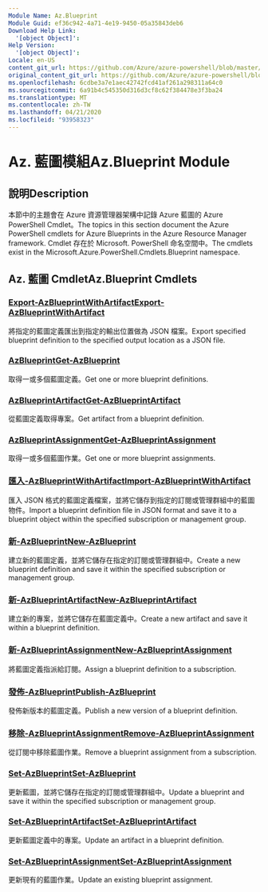 ```yaml
---
Module Name: Az.Blueprint
Module Guid: ef36c942-4a71-4e19-9450-05a35843deb6
Download Help Link:
  '[object Object]': 
Help Version:
  '[object Object]': 
Locale: en-US
content_git_url: https://github.com/Azure/azure-powershell/blob/master/src/Blueprint/Blueprint/help/Az.Blueprint.md
original_content_git_url: https://github.com/Azure/azure-powershell/blob/master/src/Blueprint/Blueprint/help/Az.Blueprint.md
ms.openlocfilehash: 6cdbe3a7e1aec42742fcd41af261a298311a64c0
ms.sourcegitcommit: 6a91b4c545350d316d3cf8c62f384478e3f3ba24
ms.translationtype: MT
ms.contentlocale: zh-TW
ms.lasthandoff: 04/21/2020
ms.locfileid: "93958323"
---
```

# <span data-ttu-id="ef764-101">Az. 藍圖模組</span><span class="sxs-lookup"><span data-stu-id="ef764-101">Az.Blueprint Module</span></span>
## <span data-ttu-id="ef764-102">說明</span><span class="sxs-lookup"><span data-stu-id="ef764-102">Description</span></span>
<span data-ttu-id="ef764-103">本節中的主題會在 Azure 資源管理器架構中記錄 Azure 藍圖的 Azure PowerShell Cmdlet。</span><span class="sxs-lookup"><span data-stu-id="ef764-103">The topics in this section document the Azure PowerShell cmdlets for Azure Blueprints in the Azure Resource Manager framework.</span></span> <span data-ttu-id="ef764-104">Cmdlet 存在於 Microsoft. PowerShell 命名空間中。</span><span class="sxs-lookup"><span data-stu-id="ef764-104">The cmdlets exist in the Microsoft.Azure.PowerShell.Cmdlets.Blueprint namespace.</span></span>

## <span data-ttu-id="ef764-105">Az. 藍圖 Cmdlet</span><span class="sxs-lookup"><span data-stu-id="ef764-105">Az.Blueprint Cmdlets</span></span>
### [<span data-ttu-id="ef764-106">Export-AzBlueprintWithArtifact</span><span class="sxs-lookup"><span data-stu-id="ef764-106">Export-AzBlueprintWithArtifact</span></span>](Export-AzBlueprintWithArtifact.md)
<span data-ttu-id="ef764-107">將指定的藍圖定義匯出到指定的輸出位置做為 JSON 檔案。</span><span class="sxs-lookup"><span data-stu-id="ef764-107">Export specified blueprint definition to the specified output location as a JSON file.</span></span> 

### [<span data-ttu-id="ef764-108">AzBlueprint</span><span class="sxs-lookup"><span data-stu-id="ef764-108">Get-AzBlueprint</span></span>](Get-AzBlueprint.md)
<span data-ttu-id="ef764-109">取得一或多個藍圖定義。</span><span class="sxs-lookup"><span data-stu-id="ef764-109">Get one or more blueprint definitions.</span></span>

### [<span data-ttu-id="ef764-110">AzBlueprintArtifact</span><span class="sxs-lookup"><span data-stu-id="ef764-110">Get-AzBlueprintArtifact</span></span>](Get-AzBlueprintArtifact.md)
<span data-ttu-id="ef764-111">從藍圖定義取得專案。</span><span class="sxs-lookup"><span data-stu-id="ef764-111">Get artifact from a blueprint definition.</span></span>

### [<span data-ttu-id="ef764-112">AzBlueprintAssignment</span><span class="sxs-lookup"><span data-stu-id="ef764-112">Get-AzBlueprintAssignment</span></span>](Get-AzBlueprintAssignment.md)
<span data-ttu-id="ef764-113">取得一或多個藍圖作業。</span><span class="sxs-lookup"><span data-stu-id="ef764-113">Get one or more blueprint assignments.</span></span>

### [<span data-ttu-id="ef764-114">匯入-AzBlueprintWithArtifact</span><span class="sxs-lookup"><span data-stu-id="ef764-114">Import-AzBlueprintWithArtifact</span></span>](Import-AzBlueprintWithArtifact.md)
<span data-ttu-id="ef764-115">匯入 JSON 格式的藍圖定義檔案，並將它儲存到指定的訂閱或管理群組中的藍圖物件。</span><span class="sxs-lookup"><span data-stu-id="ef764-115">Import a blueprint definition file in JSON format and save it to a blueprint object within the specified subscription or management group.</span></span>

### [<span data-ttu-id="ef764-116">新-AzBlueprint</span><span class="sxs-lookup"><span data-stu-id="ef764-116">New-AzBlueprint</span></span>](New-AzBlueprint.md)
<span data-ttu-id="ef764-117">建立新的藍圖定義，並將它儲存在指定的訂閱或管理群組中。</span><span class="sxs-lookup"><span data-stu-id="ef764-117">Create a new blueprint definition and save it within the specified subscription or management group.</span></span>

### [<span data-ttu-id="ef764-118">新-AzBlueprintArtifact</span><span class="sxs-lookup"><span data-stu-id="ef764-118">New-AzBlueprintArtifact</span></span>](New-AzBlueprintArtifact.md)
<span data-ttu-id="ef764-119">建立新的專案，並將它儲存在藍圖定義中。</span><span class="sxs-lookup"><span data-stu-id="ef764-119">Create a new artifact and save it within a blueprint definition.</span></span>

### [<span data-ttu-id="ef764-120">新-AzBlueprintAssignment</span><span class="sxs-lookup"><span data-stu-id="ef764-120">New-AzBlueprintAssignment</span></span>](New-AzBlueprintAssignment.md)
<span data-ttu-id="ef764-121">將藍圖定義指派給訂閱。</span><span class="sxs-lookup"><span data-stu-id="ef764-121">Assign a blueprint definition to a subscription.</span></span>

### [<span data-ttu-id="ef764-122">發佈-AzBlueprint</span><span class="sxs-lookup"><span data-stu-id="ef764-122">Publish-AzBlueprint</span></span>](Publish-AzBlueprint.md)
<span data-ttu-id="ef764-123">發佈新版本的藍圖定義。</span><span class="sxs-lookup"><span data-stu-id="ef764-123">Publish a new version of a blueprint definition.</span></span>

### [<span data-ttu-id="ef764-124">移除-AzBlueprintAssignment</span><span class="sxs-lookup"><span data-stu-id="ef764-124">Remove-AzBlueprintAssignment</span></span>](Remove-AzBlueprintAssignment.md)
<span data-ttu-id="ef764-125">從訂閱中移除藍圖作業。</span><span class="sxs-lookup"><span data-stu-id="ef764-125">Remove a blueprint assignment from a subscription.</span></span>

### [<span data-ttu-id="ef764-126">Set-AzBlueprint</span><span class="sxs-lookup"><span data-stu-id="ef764-126">Set-AzBlueprint</span></span>](Set-AzBlueprint.md)
<span data-ttu-id="ef764-127">更新藍圖，並將它儲存在指定的訂閱或管理群組中。</span><span class="sxs-lookup"><span data-stu-id="ef764-127">Update a blueprint and save it within the specified subscription or management group.</span></span>

### [<span data-ttu-id="ef764-128">Set-AzBlueprintArtifact</span><span class="sxs-lookup"><span data-stu-id="ef764-128">Set-AzBlueprintArtifact</span></span>](Set-AzBlueprintArtifact.md)
<span data-ttu-id="ef764-129">更新藍圖定義中的專案。</span><span class="sxs-lookup"><span data-stu-id="ef764-129">Update an artifact in a blueprint definition.</span></span>

### [<span data-ttu-id="ef764-130">Set-AzBlueprintAssignment</span><span class="sxs-lookup"><span data-stu-id="ef764-130">Set-AzBlueprintAssignment</span></span>](Set-AzBlueprintAssignment.md)
<span data-ttu-id="ef764-131">更新現有的藍圖作業。</span><span class="sxs-lookup"><span data-stu-id="ef764-131">Update an existing blueprint assignment.</span></span>


